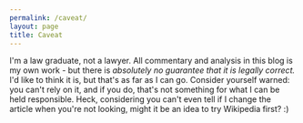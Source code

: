 ```yaml
---
permalink: /caveat/
layout: page
title: Caveat
---
```


I'm a law graduate, not a lawyer. All commentary and analysis in this blog is my own work - but there is *absolutely no guarantee that it is legally correct.* I'd like to think it is, but that's as far as I can go. Consider yourself warned: you can't rely on it, and if you do, that's not something for what I can be held responsible. Heck, considering you can't even tell if I change the article when you're not looking, might it be an idea to try Wikipedia first? :)